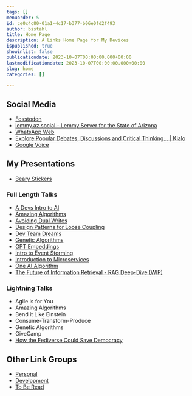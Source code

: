 ```yaml
---
tags: []
menuorder: 5
id: ce0c4c80-01a1-4c17-b377-b06e0fd2f493
author: bsstahl
title: Home Page
description: A Links Home Page for My Devices
ispublished: true
showinlist: false
publicationdate: 2023-10-07T00:00:00.000+00:00
lastmodificationdate: 2023-10-07T00:00:00.000+00:00
slug: home
categories: []

---
```

## Social Media

* [Fosstodon](https://fosstodon.org/@bsstahl)
* [lemmy.az.social - Lemmy Server for the State of Arizona](https://lemmy.az.social/)
* [WhatsApp Web](https://web.whatsapp.com/)
* [Explore Popular Debates, Discussions and Critical Thinking… | Kialo](https://www.kialo.com/)
* [Google Voice](https://voice.google.com)

## My Presentations

* [Beary Stickers](https://www.stickermule.com/artworks/14219958?token=5c62437cb203f6e1f4790b70a7f94296)

### Full Length Talks

* [A Devs Intro to AI](https://adevsintrotoai.azurewebsites.net/)
* [Amazing Algorithms](https://amazingalgorithms.azurewebsites.net/)
* [Avoiding Dual Writes](https://avoidingdualwrites.azurewebsites.net/)
* [Design Patterns for Loose Coupling](http://designpatternsforloosecoupling.azurewebsites.net/)
* [Dev Team Dreams](https://devteamdreams.azurewebsites.net/)
* [Genetic Algorithms](http://geneticalgorithmsforai.azurewebsites.net/)
* [GPT Embeddings](https://introtoembeddings.azurewebsites.net/)
* [Intro to Event Storming](http://introtoeventstorming.azurewebsites.net/)
* [Introduction to Microservices](https://introtomicroservices.azurewebsites.net/)
* [One AI Algorithm](https://oneaialgorithm.azurewebsites.net/)
* [The Future of Information Retrieval - RAG Deep-Dive (WIP)](https://ragdeepdive.azurewebsites.net/)

### Lightning Talks

* Agile is for You
* Amazing Algorithms
* Bend it Like Einstein
* Consume-Transform-Produce
* Genetic Algorithms
* GiveCamp
* [How the Fediverse Could Save Democracy](https://fediverse.azurewebsites.net/)

## Other Link Groups

* [Personal](./home-personal.html)
* [Development](./home-development.html)
* [To Be Read](./home-tbr.html)

